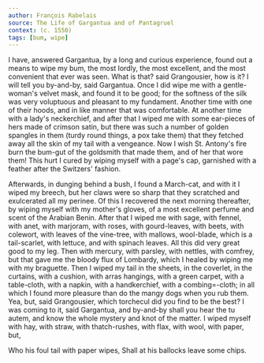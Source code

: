 ```yaml
---
author: François Rabelais
source: The Life of Gargantua and of Pantagruel
context: (c. 1550)
tags: [bum, wipe]
---
```

I have, answered Gargantua, by a long and curious experience, found out a means to wipe my bum, the most lordly, the most excellent, and the most convenient that ever was seen. What is that? said Grangousier, how is it? I will tell you by-and-by, said Gargantua. Once I did wipe me with a gentle-woman's velvet mask, and found it to be good; for the softness of the silk was very voluptuous and pleasant to my fundament. Another time with one of their hoods, and in like manner that was comfortable. At another time with a lady's neckerchief, and after that I wiped me with some ear-pieces of hers made of crimson satin, but there was such a number of golden spangles in them (turdy round things, a pox take them) that they fetched away all the skin of my tail with a vengeance. Now I wish St. Antony's fire burn the bum-gut of the goldsmith that made them, and of her that wore them! This hurt I cured by wiping myself with a page's cap, garnished with a feather after the Switzers' fashion.

Afterwards, in dunging behind a bush, I found a March-cat, and with it I wiped my breech, but her claws were so sharp that they scratched and exulcerated all my perinee. Of this I recovered the next morning thereafter, by wiping myself with my mother's gloves, of a most excellent perfume and scent of the Arabian Benin. After that I wiped me with sage, with fennel, with anet, with marjoram, with roses, with gourd-leaves, with beets, with colewort, with leaves of the vine-tree, with mallows, wool-blade, which is a tail-scarlet, with lettuce, and with spinach leaves. All this did very great good to my leg. Then with mercury, with parsley, with nettles, with comfrey, but that gave me the bloody flux of Lombardy, which I healed by wiping me with my braguette. Then I wiped my tail in the sheets, in the coverlet, in the curtains, with a cushion, with arras hangings, with a green carpet, with a table-cloth, with a napkin, with a handkerchief, with a combing\=-cloth; in all which I found more pleasure than do the mangy dogs when you rub them. Yea, but, said Grangousier, which torchecul did you find to be the best? I was coming to it, said Gargantua, and by-and-by shall you hear the tu autem, and know the whole mystery and knot of the matter. I wiped myself with hay, with straw, with thatch-rushes, with flax, with wool, with paper, but,

Who his foul tail with paper wipes,
Shall at his ballocks leave some chips.